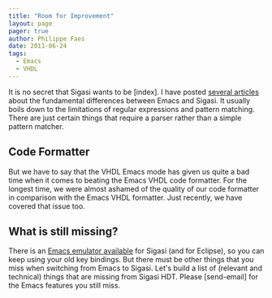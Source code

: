 ```yaml
---
title: "Room for Improvement"
layout: page 
pager: true
author: Philippe Faes
date: 2011-06-24
tags: 
  - Emacs
  - VHDL
---
```

It is no secret that Sigasi wants to be [index]. I have posted [several articles](.) about the fundamental differences between Emacs and Sigasi. It usually boils down to the limitations of regular expressions and pattern matching. There are just certain things that require a parser rather than a simple pattern matcher.

## Code Formatter

But we have to say that the VHDL Emacs mode has given us quite a bad time when it comes to beating the Emacs VHDL code formatter. For the longest time, we were almost ashamed of the quality of our code formatter in comparison with the Emacs VHDL formatter. Just recently, we have covered that issue too.

## What is still missing?

There is an [Emacs emulator available](/faq.html#Emacs) for Sigasi (and for Eclipse), so you can keep using your old key bindings. But there must be other things that you miss when switching from Emacs to Sigasi. Let's build a list of (relevant and technical) things that are missing from Sigasi HDT. Please [send-email] for the Emacs features you still miss.